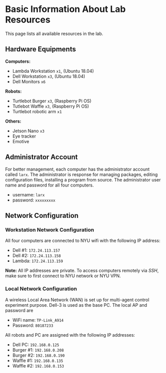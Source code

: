 # Basic Information About Lab Resources

This page lists all available resources in the lab.



## Hardware Equipments

**Computers:**

- Lambda Workstation `x1`, (Ubuntu 18.04)
- Dell Workstation `x3`, (Ubuntu 18.04)
- Dell Monitors `x6`



**Robots:**

- Turtlebot Burger `x3`, (Raspberry Pi OS)
- Tutlebot Waffle `x3`, (Raspberry Pi OS)
- Turtlebot robotic arm `x1`



**Others:**

- Jetson Nano `x3`
- Eye tracker
- Emotive



## Administrator Account

For better management, each computer has the administrator account called `larx`. The administrator is response for managing packages, editing configuration files, installing a program from source. The administrator user name and password for all four computers.

- username: `larx`
- password:  `xxxxxxxxx`



## Network Configuration

### Workstation Network Configuration

All four computers are connected to NYU wifi with the following IP address:

- Dell #1: `172.24.113.157`
- Dell #2: `172.24.113.158`
- Lambda: `172.24.113.159`

**Note:** All IP addresses are private. To access computers remotely via *SSH*, make sure to first connect to NYU network or NYU VPN.



### Local Network Configuration

A wireless Local Area Network (WAN) is set up for multi-agent control experiment purpose. Dell-3 is used as the base PC. The local AP and password are

- WiFi name: `TP-Link_A914`
- Password: `80187233`

All robots and PC are assigned with the following IP addresses:

- Dell PC: `192.168.0.125`
- Burger #1: `192.168.0.208`
- Burger #2: `192.168.0.190`
- Waffle #1: `192.168.0.135`
- Waffle #2: `192.168.0.153`

